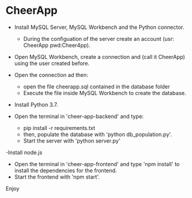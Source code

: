# CheerApp
- Install MySQL Server, MySQL Workbench and the Python connector. 
  - During the configuation of the server create an account (usr: CheerApp pwd:Cheer4pp).
- Open MySQL Workbench, create a connection and (call it CheerApp) using the user created before.
- Open the connection ad then:
  - open the file cheerapp.sql contained in the database folder
  - Execute the file inside MySQL Workbench to create the database.

- Install Python 3.7. 
- Open the terminal in 'cheer-app-backend' and type:
  - pip install -r requirements.txt
  - then, populate the database with 'python db_population.py'.
  - Start the server with 'python server.py'

-Install node.js
- Open the terminal in 'cheer-app-frontend' and type 'npm install' to install the dependencies for the frontend.
- Start the frontend with 'npm start'.

Enjoy
